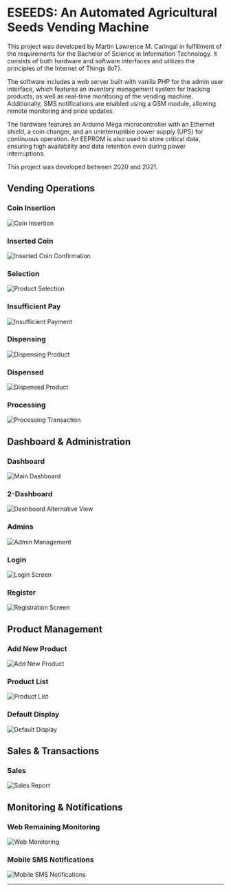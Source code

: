 # ESEEDS: An Automated Agricultural Seeds Vending Machine
This project was developed by Martin Lawrence M. Caringal in fulfillment of the requirements for the Bachelor of Science in Information Technology. It consists of both hardware and software interfaces and utilizes the principles of the Internet of Things (IoT).

The software includes a web server built with vanilla PHP for the admin user interface, which features an inventory management system for tracking products, as well as real-time monitoring of the vending machine. Additionally, SMS notifications are enabled using a GSM module, allowing remote monitoring and price updates.

The hardware features an Arduino Mega microcontroller with an Ethernet shield, a coin changer, and an uninterruptible power supply (UPS) for continuous operation. An EEPROM is also used to store critical data, ensuring high availability and data retention even during power interruptions.

This project was developed between 2020 and 2021.

## Vending Operations

### Coin Insertion
![Coin Insertion](coin-insertion.png)

### Inserted Coin
![Inserted Coin Confirmation](inserted-coin.jpg)

### Selection
![Product Selection](selection.jpg)

### Insufficient Pay
![Insufficient Payment](insufficient-pay.png)

### Dispensing
![Dispensing Product](dispensing.jpg)

### Dispensed
![Dispensed Product](dispensed.jpg)

### Processing
![Processing Transaction](processing.jpg)

## Dashboard & Administration

### Dashboard
![Main Dashboard](dashboard.jpg)

### 2-Dashboard
![Dashboard Alternative View](2-dashboard.jpg)

### Admins
![Admin Management](admins.jpg)

### Login
![Login Screen](login.jpg)

### Register
![Registration Screen](register.jpg)

## Product Management

### Add New Product
![Add New Product](add-new-product.jpg)

### Product List
![Product List](product-list.jpg)

### Default Display
![Default Display](default-display.jpg)

## Sales & Transactions

### Sales
![Sales Report](sales.jpg)

## Monitoring & Notifications

### Web Remaining Monitoring
![Web Monitoring](web-remaining-monitoring.jpg)

### Mobile SMS Notifications
![Mobile SMS Notifications](mobile-SMS-notifications.png)

---
